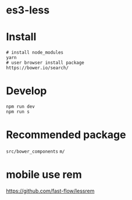 # es3-less


# Install

```shell
# install node_modules
yarn
# user browser install package
https://bower.io/search/
```

# Develop

```shel
npm run dev
npm run s
```

# Recommended package

`src/bower_components`
`m/`

# mobile use rem

https://github.com/fast-flow/lessrem
